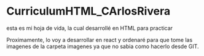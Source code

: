 # CurriculumHTML_CArlosRivera
esta es mi hoja de vida, la cual desarrollé en HTML para practicar 

Proximamente,  lo voy a desarrollar en react y ordenaré para que tome las imagenes de la carpeta imagenes ya que no sabia como hacerlo desde GIT.
